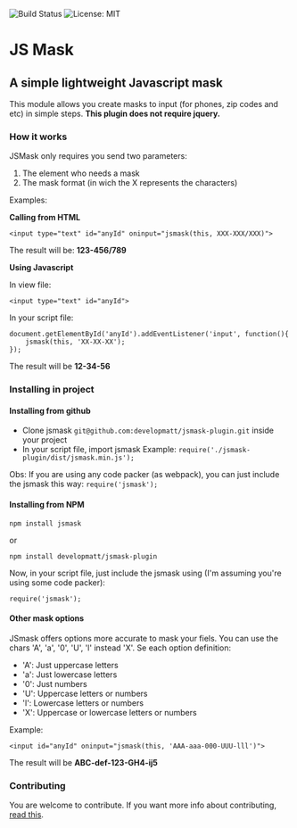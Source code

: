 
![Build Status](https://img.shields.io/travis/developmatt/jsmask-plugin/master.svg?longCache=true&style=for-the-badge)
![License: MIT](https://img.shields.io/badge/license-mit-blue.svg?longCache=true&style=for-the-badge)



# JS Mask
## A simple lightweight Javascript mask

This module allows you create masks to input (for phones, zip codes and etc) in simple steps.
**This plugin does not require jquery.**

### How it works

JSMask only requires you send two parameters:
1. The element who needs a mask
2. The mask format (in wich the X represents the characters)

Examples:

**Calling from HTML**

    <input type="text" id="anyId" oninput="jsmask(this, XXX-XXX/XXX)">

The result will be: **123-456/789**


**Using Javascript**

In view file:

    <input type="text" id="anyId">

In your script file:

    document.getElementById('anyId').addEventListener('input', function(){
    	jsmask(this, 'XX-XX-XX');
    });

The result will be **12-34-56**

### Installing in project

#### Installing from github

- Clone jsmask `git@github.com:developmatt/jsmask-plugin.git` inside your project
- In your script file, import jsmask
Example:
`require('./jsmask-plugin/dist/jsmask.min.js');`

Obs: If you are using any code packer (as webpack), you can just include the jsmask this way: `require('jsmask');`


#### Installing from NPM 

    npm install jsmask
or

    npm install developmatt/jsmask-plugin

Now, in your script file, just include the jsmask using (I'm assuming you're using some code packer):

    require('jsmask');

#### Other mask options
JSmask offers options more accurate to mask your fiels. You can use the chars 'A', 'a', '0', 'U', 'l' instead 'X'. Se each option definition:
 - 'A': Just uppercase letters
 - 'a': Just lowercase letters
 - '0': Just numbers
 - 'U': Uppercase letters or numbers
 - 'l': Lowercase letters or numbers
 - 'X': Uppercase or lowercase letters or numbers

Example: 

    <input id="anyId" oninput="jsmask(this, 'AAA-aaa-000-UUU-lll')">

The result will be **ABC-def-123-GH4-ij5**

### Contributing
You are welcome to contribute. If you want more info about contributing, [read this](https://github.com/developmatt/jsmask-plugin/blob/master/CONTRIBUTING.md).
